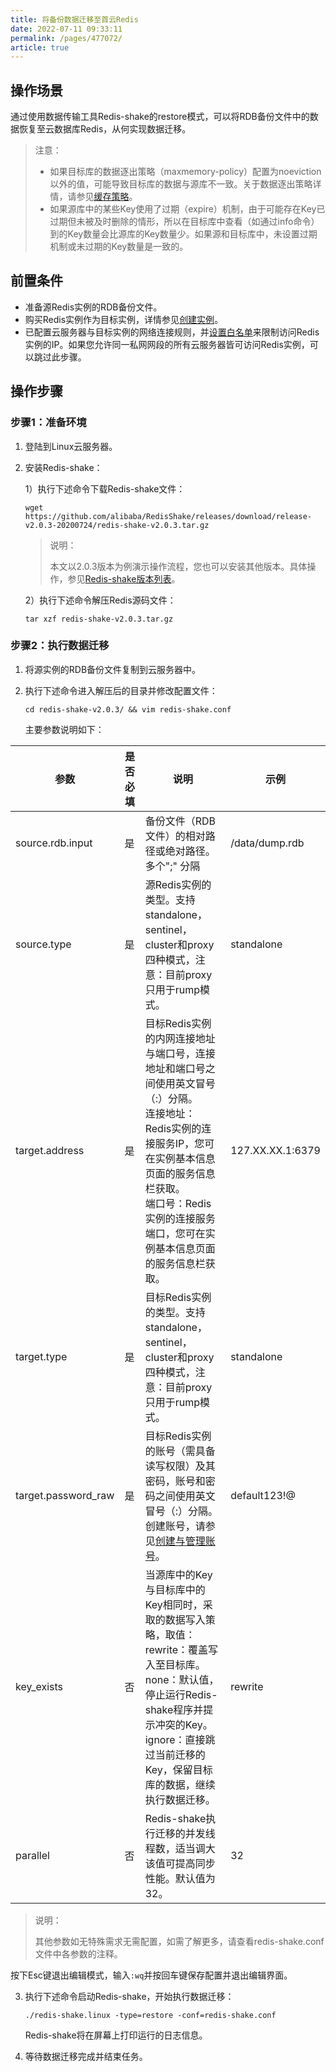 ```yaml
---
title: 将备份数据迁移至首云Redis
date: 2022-07-11 09:33:11
permalink: /pages/477072/
article: true
---
```


## 操作场景

通过使用数据传输工具Redis-shake的restore模式，可以将RDB备份文件中的数据恢复至云数据库Redis，从何实现数据迁移。

>  注意：
>
> - 如果目标库的数据逐出策略（maxmemory-policy）配置为noeviction以外的值，可能导致目标库的数据与源库不一致。关于数据逐出策略详情，请参见[缓存策略](./../../09.常见问题/05.缓存策略.md)。
> - 如果源库中的某些Key使用了过期（expire）机制，由于可能存在Key已过期但未被及时删除的情形，所以在目标库中查看（如通过info命令）到的Key数量会比源库的Key数量少。如果源和目标库中，未设置过期机制或未过期的Key数量是一致的。

## 前置条件

- 准备源Redis实例的RDB备份文件。
- 购买Redis实例作为目标实例，详情参见[创建实例](./../../04.快速入门/00.创建Redis实例.md)。
- 已配置云服务器与目标实例的网络连接规则，并[设置白名单](./../../04.快速入门/01.设置白名单.md)来限制访问Redis实例的IP。如果您允许同一私网网段的所有云服务器皆可访问Redis实例，可以跳过此步骤。

## 操作步骤

### 步骤1：准备环境

1. 登陆到Linux云服务器。

2. 安装Redis-shake：

   1）执行下述命令下载Redis-shake文件：

   ```
   wget https://github.com/alibaba/RedisShake/releases/download/release-v2.0.3-20200724/redis-shake-v2.0.3.tar.gz
   ```

   > 说明：
   >
   > 本文以2.0.3版本为例演示操作流程，您也可以安装其他版本。具体操作，参见[Redis-shake版本列表](https://github.com/alibaba/RedisShake/releases?spm=a2c4g.11186623.0.0.14d736f2vArFVU)。

   2）执行下述命令解压Redis源码文件：

   ```
   tar xzf redis-shake-v2.0.3.tar.gz
   ```

### 步骤2：执行数据迁移

1. 将源实例的RDB备份文件复制到云服务器中。

2. 执行下述命令进入解压后的目录并修改配置文件：

   ```
   cd redis-shake-v2.0.3/ && vim redis-shake.conf
   ```

   主要参数说明如下：

| 参数                | 是否必填 | 说明                                                         | 示例    |
| ------------------- | -------- | ------------------------------------------------------------ | ------- |
| source.rdb.input    | 是       | 备份文件（RDB文件）的相对路径或绝对路径。多个";" 分隔                   |    /data/dump.rdb     |
| source.type | 是 | 源Redis实例的类型。支持standalone，sentinel，cluster和proxy四种模式，注意：目前proxy只用于rump模式。 | standalone |
| target.address      | 是       | 目标Redis实例的内网连接地址与端口号，连接地址和端口号之间使用英文冒号（:）分隔。<br />连接地址：Redis实例的连接服务IP，您可在实例基本信息页面的服务信息栏获取。<br/>端口号：Redis实例的连接服务端口，您可在实例基本信息页面的服务信息栏获取。 |    127.XX.XX.1:6379    |
| target.type | 是 | 目标Redis实例的类型。支持standalone，sentinel，cluster和proxy四种模式，注意：目前proxy只用于rump模式。 | standalone |
| target.password_raw | 是       | 目标Redis实例的账号（需具备读写权限）及其密码，账号和密码之间使用英文冒号（:）分隔。创建账号，请参见[创建与管理账号](./../../05.操作指南/08.账号与密码/00.创建与管理账号.md)。 | default123!@ |
| key_exists          | 否       | 当源库中的Key与目标库中的Key相同时，采取的数据写入策略，取值：<br/>rewrite：覆盖写入至目标库。<br/>none：默认值，停止运行Redis-shake程序并提示冲突的Key。<br/>ignore：直接跳过当前迁移的Key，保留目标库的数据，继续执行数据迁移。 | rewrite |
| parallel            | 否       | Redis-shake执行迁移的并发线程数，适当调大该值可提高同步性能。默认值为32。 |    32    |

> 说明：
>
> 其他参数如无特殊需求无需配置，如需了解更多，请查看redis-shake.conf文件中各参数的注释。

按下Esc键退出编辑模式，输入`:wq`并按回车键保存配置并退出编辑界面。

3. 执行下述命令启动Redis-shake，开始执行数据迁移：

   ```
   ./redis-shake.linux -type=restore -conf=redis-shake.conf
   ```

   Redis-shake将在屏幕上打印运行的日志信息。

4. 等待数据迁移完成并结束任务。
